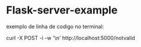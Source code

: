 # Flask-server-example

exemplo de linha de codigo no terminal:

curl -X POST -i -w '\n' http://localhost:5000/notvalid